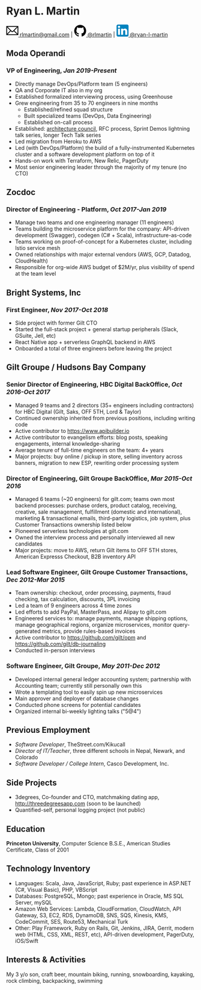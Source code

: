 # Ryan L. Martin

[![Email](images/email.png) rlmartin@gmail.com](mailto:rlmartin@gmail.com) | [![GitHub](images/github.png) @rlmartin](https://github.com/rlmartin) | [![LinkedIn](images/linkedin.png) @ryan-l-martin](https://www.linkedin.com/in/ryan-l-martin)

## Moda Operandi
### VP of Engineering, _Jan 2019-Present_
* Directly manage DevOps/Platform team (5 engineers)
* QA and Corporate IT also in my org
* Established formalized interviewing process, using Greenhouse
* Grew engineering from 35 to 70 engineers in nine months
  * Established/refined squad structure
  * Built specialized teams (DevOps, Data Engineering)
  * Established on-call process
* Established: [architecture council](https://github.com/ModaOperandi/agora), RFC process, Sprint Demos lightning talk series, longer Tech Talk series
* Led migration from Heroku to AWS
* Led (with DevOps/Platform) the build of a fully-instrumented Kubernetes cluster and a software development platform on top of it
* Hands-on work with Terraform, New Relic, PagerDuty
* Most senior engineering leader through the majority of my tenure (no CTO)

## Zocdoc
### Director of Engineering - Platform, _Oct 2017-Jan 2019_
* Manage two teams and one engineering manager (11 engineers)
* Teams building the microservice platform for the company: API-driven development (Swagger), codegen (C# + Scala), infrastructure-as-code
* Teams working on proof-of-concept for a Kubernetes cluster, including Istio service mesh
* Owned relationships with major external vendors (AWS, GCP, Datadog, CloudHealth)
* Responsible for org-wide AWS budget of $2M/yr, plus visibility of spend at the team level

## Bright Systems, Inc
### First Engineer, _Nov 2017-Oct 2018_
* Side project with former Gilt CTO
* Started the full-stack project + general startup peripherals (Slack, GSuite, Jell, etc)
* React Native app + serverless GraphQL backend in AWS
* Onboarded a total of three engineers before leaving the project

## Gilt Groupe / Hudsons Bay Company
### Senior Director of Engineering, HBC Digital BackOffice, _Oct 2016-Oct 2017_
* Managed 9 teams and 2 directors (35+ engineers including contractors) for HBC Digital (Gilt, Saks, OFF 5TH, Lord & Taylor)
* Continued ownership inherited from previous positions, including writing code
* Active contributor to https://www.apibuilder.io
* Active contributor to evangelism efforts: blog posts, speaking engagements, internal knowledge-sharing
* Average tenure of full-time engineers on the team: 4+ years
* Major projects: buy online / pickup in store, selling inventory across banners, migration to new ESP, rewriting order processing system

### Director of Engineering, Gilt Groupe BackOffice, _Mar 2015-Oct 2016_
* Managed 6 teams (~20 engineers) for gilt.com; teams own most backend processes: purchase orders, product catalog, receiving, creative, sale management, fulfillment (domestic and international), marketing & transactional emails, third-party logistics, job system, plus Customer Transactions ownership listed below
* Pioneered serverless technologies at gilt.com
* Owned the interview process and personally interviewed all new candidates
* Major projects: move to AWS, return Gilt items to OFF 5TH stores, American Expresss Checkout, B2B inventory API

### Lead Software Engineer, Gilt Groupe Customer Transactions, _Dec 2012-Mar 2015_
* Team ownership: checkout, order processing, payments, fraud checking, tax calculation, discounts, 3PL invoicing
* Led a team of 9 engineers across 4 time zones
* Led efforts to add PayPal, MasterPass, and Alipay to gilt.com
* Engineered services to: manage payments, manage shipping options, manage geographical regions, organize microservices, monitor query-generated metrics, provide rules-based invoices
* Active contributor to https://github.com/gilt/opm and https://github.com/gilt/db-journaling
* Conducted in-person interviews

### Software Engineer, Gilt Groupe, _May 2011-Dec 2012_
* Developed internal general ledger accounting system; partnership with Accounting team; currently still personally own this
* Wrote a templating tool to easily spin up new microservices
* Main approver and deployer of database changes
* Conducted phone screens for potential candidates
* Organized internal bi-weekly lighting talks ("5@4")

## Previous Employment
* _Software Developer_, TheStreet.com/Kikucall
* _Director of IT/Teacher_, three different schools in Nepal, Newark, and Colorado
* _Software Developer / College Intern_, Casco Development, Inc.

## Side Projects
* 3degrees, Co-founder and CTO, matchmaking dating app, http://threedegreesapp.com (soon to be launched)
* Quantified-self, personal logging project (not public)

## Education
**Princeton University**, Computer Science B.S.E., American Studies Certificate, Class of 2001

## Technology Inventory
* Languages: Scala, Java, JavaScript, Ruby; past experience in ASP.NET (C#, Visual Basic), PHP, VBScript
* Databases: PostgreSQL, Mongo; past experience in Oracle, MS SQL Server, mySQL
* Amazon Web Services: Lambda, CloudFormation, CloudWatch, API Gateway, S3, EC2, RDS, DynamoDB, SNS, SQS, Kinesis, KMS, CodeCommit, SES, Route53, Mechanical Turk
* Other: Play Framework, Ruby on Rails, Git, Jenkins, JIRA, Gerrit, modern web (HTML, CSS, XML, REST, etc), API-driven development, PagerDuty, iOS/Swift

## Interests & Activities
My 3 y/o son, craft beer, mountain biking, running, snowboarding, kayaking, rock climbing, backpacking, swimming